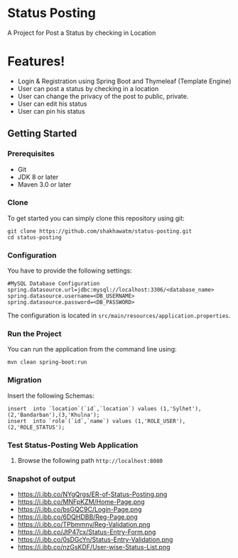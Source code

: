 # Status Posting
A Project for Post a Status by checking in Location
# Features!
- Login & Registration using Spring Boot and Thymeleaf (Template Engine)
- User can post a status by checking in a location
- User can change the privacy of the post to public, private. 
- User can edit his status
- User can pin his status

## Getting Started
### Prerequisites
* Git
* JDK 8 or later
* Maven 3.0 or later

### Clone
To get started you can simply clone this repository using git:
```
git clone https://github.com/shakhawatm/status-posting.git
cd status-posting
```

### Configuration
You have to provide the following settings:
```
#MySQL Database Configuration
spring.datasource.url=jdbc:mysql://localhost:3306/<database_name>
spring.datasource.username=<DB_USERNAME>
spring.datasource.password=<DB_PASSWORD>
```

The configuration is located in `src/main/resources/application.properties`.

### Run the Project
You can run the application from the command line using:
```
mvn clean spring-boot:run
```

### Migration
Insert the following Schemas:
```
insert  into `location`(`id`,`location`) values (1,'Sylhet'),(2,'Bandarban'),(3,'Khulna');
insert  into `role`(`id`,`name`) values (1,'ROLE_USER'),(2,'ROLE_STATUS');
```

### Test Status-Posting Web Application
1. Browse the following path `http://localhost:8080`

### Snapshot of output
- https://i.ibb.co/NYgQrgs/ER-of-Status-Posting.png
- https://i.ibb.co/MNFpKZM/Home-Page.png
- https://i.ibb.co/bsGQC9C/Login-Page.png
- https://i.ibb.co/6DQHDBB/Reg-Page.png
- https://i.ibb.co/TPbmmnv/Reg-Validation.png
- https://i.ibb.co/JtP47cx/Status-Entry-Form.png
- https://i.ibb.co/0sDGcYn/Status-Entry-Validation.png
- https://i.ibb.co/nzGsKDF/User-wise-Status-List.png
